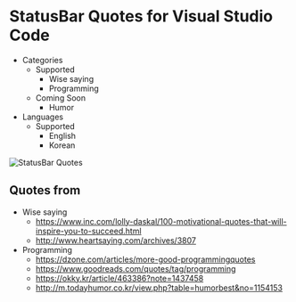 # StatusBar Quotes for Visual Studio Code

- Categories
    - Supported
        - Wise saying
        - Programming
    - Coming Soon
        - Humor
- Languages
    - Supported
        - English
        - Korean

![StatusBar Quotes](https://raw.githubusercontent.com/kim-sardine/StatusBar-Quotes/master/assets/screenshot.gif)

## Quotes from

- Wise saying
    - https://www.inc.com/lolly-daskal/100-motivational-quotes-that-will-inspire-you-to-succeed.html
    - http://www.heartsaying.com/archives/3807
- Programming
    - https://dzone.com/articles/more-good-programmingquotes
    - https://www.goodreads.com/quotes/tag/programming
    - https://okky.kr/article/463386?note=1437458
    - http://m.todayhumor.co.kr/view.php?table=humorbest&no=1154153
